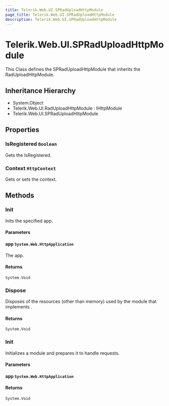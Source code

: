 ```yaml
---
title: Telerik.Web.UI.SPRadUploadHttpModule
page_title: Telerik.Web.UI.SPRadUploadHttpModule
description: Telerik.Web.UI.SPRadUploadHttpModule
---
```


# Telerik.Web.UI.SPRadUploadHttpModule

This Class defines the SPRadUploadHttpModule that inherits the RadUploadHttpModule.

## Inheritance Hierarchy

* System.Object
* Telerik.Web.UI.RadUploadHttpModule : IHttpModule
* Telerik.Web.UI.SPRadUploadHttpModule

## Properties

###  IsRegistered `Boolean`

Gets the IsRegistered.

###  Context `HttpContext`

Gets or sets the context.

## Methods

###  Init

Inits the specified app.

#### Parameters

#### app `System.Web.HttpApplication`

The app.

#### Returns

`System.Void` 

###  Dispose

Disposes of the resources (other than memory) used by the module that
            implements .

#### Returns

`System.Void` 

###  Init

Initializes a module and prepares it to handle requests.

#### Parameters

#### app `System.Web.HttpApplication`

#### Returns

`System.Void` 

